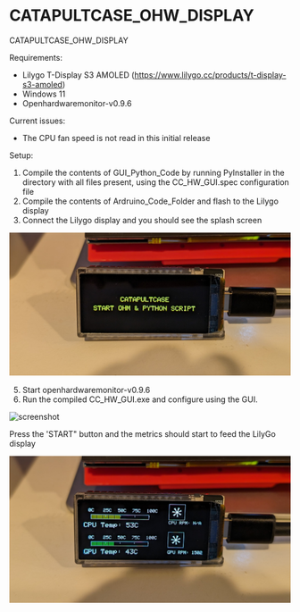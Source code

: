 # CATAPULTCASE_OHW_DISPLAY
CATAPULTCASE_OHW_DISPLAY


Requirements:
- Lilygo T-Display S3 AMOLED (https://www.lilygo.cc/products/t-display-s3-amoled)
- Windows 11
- Openhardwaremonitor-v0.9.6

Current issues:
- The CPU fan speed is not read in this initial release

Setup:
1. Compile the contents of GUI_Python_Code by running PyInstaller in the directory with all files present, using the CC_HW_GUI.spec configuration file
3. Compile the contents of Ardruino_Code_Folder and flash to the Lilygo display 
4. Connect the Lilygo display and you should see the splash screen
   
![screenshot](splash.jpg)

5. Start openhardwaremonitor-v0.9.6
6. Run the compiled CC_HW_GUI.exe and configure using the GUI.

![screenshot](GUI.jpg)

Press the 'START" button and the metrics should start to feed the LilyGo display

![screenshot](running.jpg)
